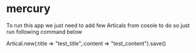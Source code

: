 mercury
=======
To run this app we just need to add few Articals from cosole to do so just run following command below 

Artical.new(:title => "test_title",:content => "test_content").save()
